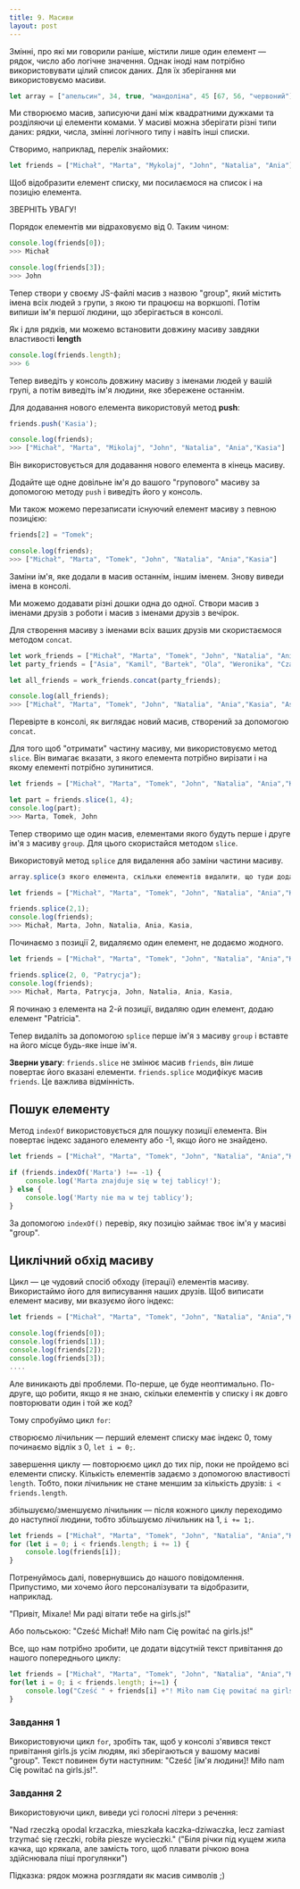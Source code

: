 ```yaml
---
title: 9. Масиви
layout: post
---
```


Змінні, про які ми говорили раніше, містили лише один елемент &mdash; рядок, число або логічне значення. Однак іноді нам потрібно використовувати цілий список даних. Для їх зберігання ми використовуємо масиви.

```js
let array = ["апельсин", 34, true, "мандоліна", 45 [67, 56, "червоний"]];
```

Ми створюємо масив, записуючи дані між квадратними дужками та розділяючи ці елементи комами. У масиві можна зберігати різні типи даних: рядки, числа, змінні логічного типу і навіть інші списки.

Створимо, наприклад, перелік знайомих:

```js
let friends = ["Michał", "Marta", "Mykolaj", "John", "Natalia", "Ania"];
```

Щоб відобразити елемент списку, ми посилаємося на список і на позицію елемента.

ЗВЕРНІТЬ УВАГУ!

Порядок елементів ми відраховуємо від 0. Таким чином:

```js
console.log(friends[0]);
>>> Michał

console.log(friends[3]);
>>> John
```

Тепер створи у своєму JS-файлі масив з назвою "group", який містить імена всіх людей з групи, з якою ти працюєш на воркшопі. Потім випиши ім'я першої людини, що зберігається в консолі.

Як і для рядків, ми можемо встановити довжину масиву завдяки властивості **length**

```js
console.log(friends.length); 
>>> 6
```

Тепер виведіть у консоль довжину масиву з іменами людей у вашій групі, а потім виведіть ім'я людини, яке збережене останнім.

Для додавання нового елемента використовуй метод **push**:

```js
friends.push('Kasia');

console.log(friends);
>>> ["Michał", "Marta", "Mikolaj", "John", "Natalia", "Ania","Kasia"]
```

Він використовується для додавання нового елемента в кінець масиву.

Додайте ще одне довільне ім'я до вашого "групового" масиву за допомогою методу `push` і виведіть його у консоль.

Ми також можемо перезаписати існуючий елемент масиву з певною позицією:

```js
friends[2] = "Tomek";

console.log(friends);
>>> ["Michał", "Marta", "Tomek", "John", "Natalia", "Ania","Kasia"]
```

Заміни ім'я, яке додали в масив останнім, іншим іменем. Знову виведи імена в консолі.

Ми можемо додавати різні дошки одна до одної. Створи масив з іменами друзів з роботи і масив з іменами друзів з вечірок.

Для створення масиву з іменами всіх ваших друзів ми скористаємося методом `concat`.

```js
let work_friends = ["Michał", "Marta", "Tomek", "John", "Natalia", "Ania","Kasia"];
let party_friends = ["Asia", "Kamil", "Bartek", "Ola", "Weronika", "Czarek"];

let all_friends = work_friends.concat(party_friends);

console.log(all_friends);
>>> ["Michał", "Marta", "Tomek", "John", "Natalia", "Ania","Kasia", "Asia", "Kamil", "Bartek", "Ola", "Weronika", "Czarek"]
```

Перевірте в консолі, як виглядає новий масив, створений за допомогою `concat`.

Для того щоб "отримати" частину масиву, ми використовуємо метод `slice`. Він вимагає вказати, з якого елемента потрібно вирізати і на якому елементі потрібно зупинитися.

```js
let friends = ["Michał", "Marta", "Tomek", "John", "Natalia", "Ania","Kasia"];

let part = friends.slice(1, 4);
console.log(part);
>>> Marta, Tomek, John
```

Тепер створимо ще один масив, елементами якого будуть перше і друге ім'я з масиву `group`. Для цього скористайся методом `slice`.

Використовуй метод `splice` для видалення або заміни частини масиву.

```js
array.splice(з якого елемента, скільки елементів видалити, що туди додати на заміну)

let friends = ["Michał", "Marta", "Tomek", "John", "Natalia", "Ania","Kasia"];

friends.splice(2,1);
console.log(friends);
>>> Michał, Marta, John, Natalia, Ania, Kasia,
```

Починаємо з позиції 2, видаляємо один елемент, не додаємо жодного.

```js
let friends = ["Michał", "Marta", "Tomek", "John", "Natalia", "Ania","Kasia"];

friends.splice(2, 0, "Patrycja");
console.log(friends);
>>> Michał, Marta, Patrycja, John, Natalia, Ania, Kasia,
```

Я починаю з елемента на 2-й позиції, видаляю один елемент, додаю елемент "Patricia".

Тепер видаліть за допомогою `splice` перше ім'я з масиву `group` і вставте на його місце будь-яке інше ім'я.

**Зверни увагу**: `friends.slice` не змінює масив `friends`, він лише повертає його вказані елементи. `friends.splice` модифікує масив `friends`. Це важлива відмінність.

## Пошук елементу

Метод `indexOf` використовується для пошуку позиції елемента. Він повертає індекс заданого елементу або -1, якщо його не знайдено.

```js
let friends = ["Michał", "Marta", "Tomek", "John", "Natalia", "Ania","Kasia"];

if (friends.indexOf('Marta') !== -1) {
    console.log('Marta znajduje się w tej tablicy!');
} else {
    console.log('Marty nie ma w tej tablicy');
}
```

За допомогою `indexOf()` перевір, яку позицію займає твоє ім'я у масиві "group".

## Циклічний обхід масиву

Цикл &mdash; це чудовий спосіб обходу (ітерації) елементів масиву. Використаймо його для виписування наших друзів. Щоб виписати елемент масиву, ми вказуємо його індекс:

```js
let friends = ["Michał", "Marta", "Tomek", "John", "Natalia", "Ania","Kasia"];

console.log(friends[0]);
console.log(friends[1]);
console.log(friends[2]);
console.log(friends[3]);
....
```

Але виникають дві проблеми. По-перше, це буде неоптимально. По-друге, що робити, якщо я не знаю, скільки елементів у списку і як довго повторювати один і той же код?

Тому спробуймо цикл `for`:

створюємо лічильник &mdash; перший елемент списку має індекс 0, тому починаємо відлік з 0, `let i = 0;`.

завершення циклу &mdash; повторюємо цикл до тих пір, поки не пройдемо всі елементи списку. Кількість елементів задаємо з допомогою властивості `length`. Тобто, поки лічильник не стане меншим за кількість друзів: `i < friends.length`.

збільшуємо/зменшуємо лічильник &mdash; після кожного циклу переходимо до наступної людини, тобто збільшуємо лічильник на 1, `i += 1;`.

```js
let friends = ["Michał", "Marta", "Tomek", "John", "Natalia", "Ania","Kasia"];
for (let i = 0; i < friends.length; i += 1) {
    console.log(friends[i]);
}
```
Потренуймось далі, повернувшись до нашого повідомлення. Припустимо, ми хочемо його персоналізувати та відобразити, наприклад.

"Привіт, Міхале! Ми раді вітати тебе на girls.js!"

Або польською: "Cześć Michał! Miło nam Cię powitać na girls.js!"

Все, що нам потрібно зробити, це додати відсутній текст привітання до нашого попереднього циклу:

```js
let friends = ["Michał", "Marta", "Tomek", "John", "Natalia", "Ania","Kasia"];
for(let i = 0; i < friends.length; i+=1) {
    console.log("Cześć " + friends[i] +"! Miło nam Cię powitać na girls.js!");
}
```

### Завдання 1

Використовуючи цикл `for`, зробіть так, щоб у консолі з'явився текст привітання girls.js усім людям, які зберігаються у вашому масиві "group". Текст повинен бути наступним: "Cześć \[ім'я людини\]! Miło nam Cię powitać na girls.js!".

### Завдання 2

Використовуючи цикл, виведи усі голосні літери з речення:

"Nad rzeczką opodal krzaczka, mieszkała kaczka-dziwaczka, lecz zamiast trzymać się rzeczki, robiła piesze wycieczki." ("Біля річки під кущем жила качка, що крякала, але замість того, щоб плавати річкою вона здійснювала піші прогулянки")

Підказка: рядок можна розглядати як масив символів ;\)
